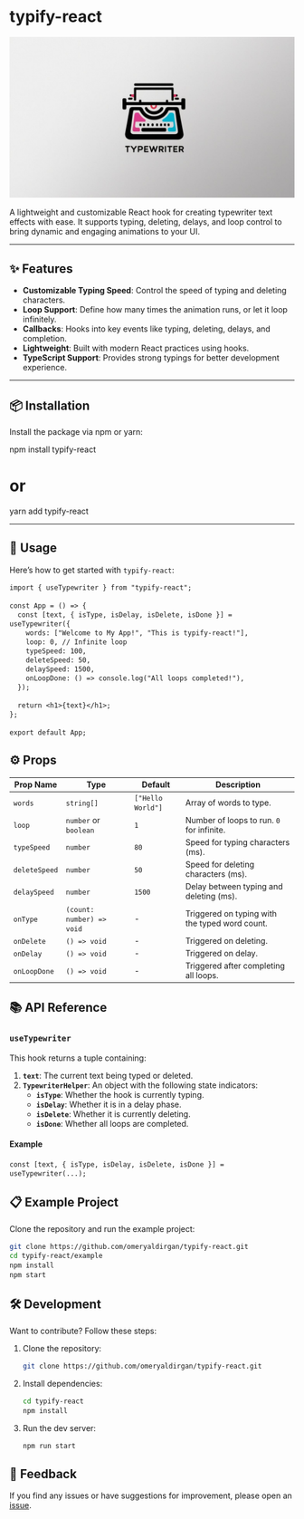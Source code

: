 # typify-react

![Logo](https://raw.githubusercontent.com/omeryaldirgan/typify-react/main/logo.png)



A lightweight and customizable React hook for creating typewriter text effects with ease. It supports typing, deleting, delays, and loop control to bring dynamic and engaging animations to your UI.

---

## ✨ Features

- **Customizable Typing Speed**: Control the speed of typing and deleting characters.
- **Loop Support**: Define how many times the animation runs, or let it loop infinitely.
- **Callbacks**: Hooks into key events like typing, deleting, delays, and completion.
- **Lightweight**: Built with modern React practices using hooks.
- **TypeScript Support**: Provides strong typings for better development experience.

---

## 📦 Installation

Install the package via npm or yarn:


npm install typify-react
# or
yarn add typify-react

---
## 🚀 Usage

Here’s how to get started with `typify-react`:

```tsx
import { useTypewriter } from "typify-react";

const App = () => {
  const [text, { isType, isDelay, isDelete, isDone }] = useTypewriter({
    words: ["Welcome to My App!", "This is typify-react!"],
    loop: 0, // Infinite loop
    typeSpeed: 100,
    deleteSpeed: 50,
    delaySpeed: 1500,
    onLoopDone: () => console.log("All loops completed!"),
  });

  return <h1>{text}</h1>;
};

export default App;
```

## ⚙️ Props

| Prop Name    | Type                       | Default               | Description                                      |
|--------------|----------------------------|-----------------------|--------------------------------------------------|
| `words`      | `string[]`                 | `["Hello World"]`     | Array of words to type.                         |
| `loop`       | `number` or `boolean`      | `1`                   | Number of loops to run. `0` for infinite.       |
| `typeSpeed`  | `number`                   | `80`                  | Speed for typing characters (ms).               |
| `deleteSpeed`| `number`                   | `50`                  | Speed for deleting characters (ms).             |
| `delaySpeed` | `number`                   | `1500`                | Delay between typing and deleting (ms).         |
| `onType`     | `(count: number) => void`  | -                     | Triggered on typing with the typed word count.  |
| `onDelete`   | `() => void`               | -                     | Triggered on deleting.                          |
| `onDelay`    | `() => void`               | -                     | Triggered on delay.                             |
| `onLoopDone` | `() => void`               | -                     | Triggered after completing all loops.           |


## 📚 API Reference

### `useTypewriter`

This hook returns a tuple containing:

1. **`text`**: The current text being typed or deleted.
2. **`TypewriterHelper`**: An object with the following state indicators:
   - **`isType`**: Whether the hook is currently typing.
   - **`isDelay`**: Whether it is in a delay phase.
   - **`isDelete`**: Whether it is currently deleting.
   - **`isDone`**: Whether all loops are completed.

#### Example

```tsx
const [text, { isType, isDelay, isDelete, isDone }] = useTypewriter(...);
```


## 📋 Example Project

Clone the repository and run the example project:

```bash
git clone https://github.com/omeryaldirgan/typify-react.git
cd typify-react/example
npm install
npm start
```

## 🛠 Development

Want to contribute? Follow these steps:

1. Clone the repository:

    ```bash
    git clone https://github.com/omeryaldirgan/typify-react.git
   ```

2. Install dependencies:

    ```bash
    cd typify-react
    npm install
    ```

3. Run the dev server:

    ```bash
    npm run start
    ```


## 💬 Feedback

If you find any issues or have suggestions for improvement, please open an [issue](https://github.com/omeryaldirgan/typify-react/issues).
